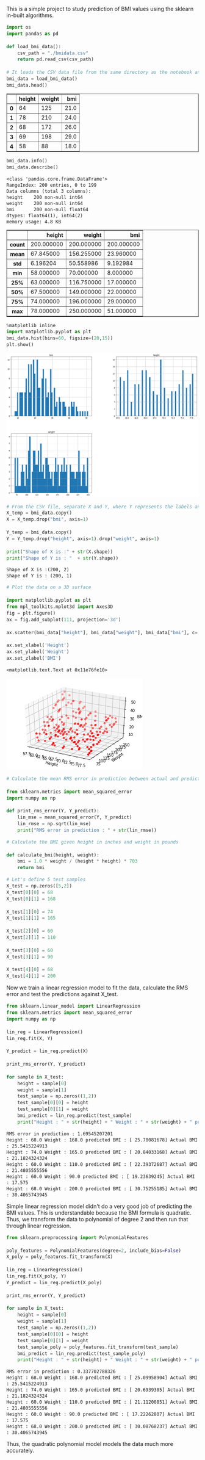 
This is a simple project to study prediction of BMI values using the sklearn in-built algorithms.


```python
import os
import pandas as pd

def load_bmi_data():
    csv_path = "./bmidata.csv"
    return pd.read_csv(csv_path)

# It loads the CSV data file from the same directory as the notebook and describes the data
bmi_data = load_bmi_data()
bmi_data.head()
```




<div>

<table border="1" class="dataframe">
  <thead>
    <tr style="text-align: right;">
      <th></th>
      <th>height</th>
      <th>weight</th>
      <th>bmi</th>
    </tr>
  </thead>
  <tbody>
    <tr>
      <th>0</th>
      <td>64</td>
      <td>125</td>
      <td>21.0</td>
    </tr>
    <tr>
      <th>1</th>
      <td>78</td>
      <td>210</td>
      <td>24.0</td>
    </tr>
    <tr>
      <th>2</th>
      <td>68</td>
      <td>172</td>
      <td>26.0</td>
    </tr>
    <tr>
      <th>3</th>
      <td>69</td>
      <td>198</td>
      <td>29.0</td>
    </tr>
    <tr>
      <th>4</th>
      <td>58</td>
      <td>88</td>
      <td>18.0</td>
    </tr>
  </tbody>
</table>
</div>




```python
bmi_data.info()
bmi_data.describe()
```

    <class 'pandas.core.frame.DataFrame'>
    RangeIndex: 200 entries, 0 to 199
    Data columns (total 3 columns):
    height    200 non-null int64
    weight    200 non-null int64
    bmi       200 non-null float64
    dtypes: float64(1), int64(2)
    memory usage: 4.8 KB





<div>

<table border="1" class="dataframe">
  <thead>
    <tr style="text-align: right;">
      <th></th>
      <th>height</th>
      <th>weight</th>
      <th>bmi</th>
    </tr>
  </thead>
  <tbody>
    <tr>
      <th>count</th>
      <td>200.000000</td>
      <td>200.000000</td>
      <td>200.000000</td>
    </tr>
    <tr>
      <th>mean</th>
      <td>67.845000</td>
      <td>156.255000</td>
      <td>23.960000</td>
    </tr>
    <tr>
      <th>std</th>
      <td>6.196204</td>
      <td>50.558986</td>
      <td>9.192984</td>
    </tr>
    <tr>
      <th>min</th>
      <td>58.000000</td>
      <td>70.000000</td>
      <td>8.000000</td>
    </tr>
    <tr>
      <th>25%</th>
      <td>63.000000</td>
      <td>116.750000</td>
      <td>17.000000</td>
    </tr>
    <tr>
      <th>50%</th>
      <td>67.500000</td>
      <td>149.000000</td>
      <td>22.000000</td>
    </tr>
    <tr>
      <th>75%</th>
      <td>74.000000</td>
      <td>196.000000</td>
      <td>29.000000</td>
    </tr>
    <tr>
      <th>max</th>
      <td>78.000000</td>
      <td>250.000000</td>
      <td>51.000000</td>
    </tr>
  </tbody>
</table>
</div>




```python
%matplotlib inline
import matplotlib.pyplot as plt
bmi_data.hist(bins=60, figsize=(20,15))
plt.show()
```


![png](output_3_0.png)



```python
# From the CSV file, separate X and Y, where Y represents the labels and X represents the tuple containing height and weight
X_temp = bmi_data.copy()
X = X_temp.drop("bmi", axis=1)

Y_temp = bmi_data.copy()
Y = Y_temp.drop("height", axis=1).drop("weight", axis=1)

print("Shape of X is :" + str(X.shape))
print("Shape of Y is : "  + str(Y.shape))
```

    Shape of X is :(200, 2)
    Shape of Y is : (200, 1)



```python
# Plot the data on a 3D surface

import matplotlib.pyplot as plt
from mpl_toolkits.mplot3d import Axes3D
fig = plt.figure()
ax = fig.add_subplot(111, projection='3d')

ax.scatter(bmi_data["height"], bmi_data["weight"], bmi_data["bmi"], c='r')

ax.set_xlabel('Height')
ax.set_ylabel('Weight')
ax.set_zlabel('BMI')
```




    <matplotlib.text.Text at 0x11e76fe10>




![png](output_5_1.png)



```python
# Calculate the mean RMS error in prediction between actual and predicted values

from sklearn.metrics import mean_squared_error
import numpy as np

def print_rms_error(Y, Y_predict):
    lin_mse = mean_squared_error(Y, Y_predict)
    lin_rmse = np.sqrt(lin_mse)
    print("RMS error in prediction : " + str(lin_rmse))
```


```python
# Calculate the BMI given height in inches and weight in pounds

def calculate_bmi(height, weight):
    bmi = 1.0 * weight / (height * height) * 703
    return bmi
```


```python
# Let's define 5 test samples
X_test = np.zeros([5,2])
X_test[0][0] = 68
X_test[0][1] = 168

X_test[1][0] = 74
X_test[1][1] = 165

X_test[2][0] = 60
X_test[2][1] = 110

X_test[3][0] = 60
X_test[3][1] = 90

X_test[4][0] = 68
X_test[4][1] = 200
```

Now we train a linear regression model to fit the data, calculate the RMS error and test the predictions against X_test.


```python
from sklearn.linear_model import LinearRegression
from sklearn.metrics import mean_squared_error
import numpy as np

lin_reg = LinearRegression()
lin_reg.fit(X, Y)

Y_predict = lin_reg.predict(X)

print_rms_error(Y, Y_predict)

for sample in X_test:
    height = sample[0]
    weight = sample[1]
    test_sample = np.zeros((1,2))
    test_sample[0][0] = height
    test_sample[0][1] = weight
    bmi_predict = lin_reg.predict(test_sample)
    print("Height : " + str(height) + " Weight : " + str(weight) + " predicted BMI : " + str(bmi_predict[0]) + " Actual BMI : " + str(calculate_bmi(height, weight)))
```

    RMS error in prediction : 1.69545207201
    Height : 68.0 Weight : 168.0 predicted BMI : [ 25.70081678] Actual BMI : 25.5415224913
    Height : 74.0 Weight : 165.0 predicted BMI : [ 20.84033168] Actual BMI : 21.1824324324
    Height : 60.0 Weight : 110.0 predicted BMI : [ 22.39372687] Actual BMI : 21.4805555556
    Height : 60.0 Weight : 90.0 predicted BMI : [ 19.23639245] Actual BMI : 17.575
    Height : 68.0 Weight : 200.0 predicted BMI : [ 30.75255185] Actual BMI : 30.4065743945


Simple linear regression model didn't do a very good job of predicting the BMI values. This is understandable because the BMI formula is quadratic. Thus, we transform the data to polynomial of degree 2 and then run that through linear regression.


```python
from sklearn.preprocessing import PolynomialFeatures

poly_features = PolynomialFeatures(degree=2, include_bias=False)
X_poly = poly_features.fit_transform(X)

lin_reg = LinearRegression()
lin_reg.fit(X_poly, Y)
Y_predict = lin_reg.predict(X_poly)

print_rms_error(Y, Y_predict)

for sample in X_test:
    height = sample[0]
    weight = sample[1]
    test_sample = np.zeros((1,2))
    test_sample[0][0] = height
    test_sample[0][1] = weight
    test_sample_poly = poly_features.fit_transform(test_sample)
    bmi_predict = lin_reg.predict(test_sample_poly)
    print("Height : " + str(height) + " Weight : " + str(weight) + " predicted BMI : " + str(bmi_predict[0]) + " Actual BMI : " + str(calculate_bmi(height, weight)))
```

    RMS error in prediction : 0.337702788326
    Height : 68.0 Weight : 168.0 predicted BMI : [ 25.09958904] Actual BMI : 25.5415224913
    Height : 74.0 Weight : 165.0 predicted BMI : [ 20.6939305] Actual BMI : 21.1824324324
    Height : 60.0 Weight : 110.0 predicted BMI : [ 21.11200851] Actual BMI : 21.4805555556
    Height : 60.0 Weight : 90.0 predicted BMI : [ 17.22262807] Actual BMI : 17.575
    Height : 68.0 Weight : 200.0 predicted BMI : [ 30.08768237] Actual BMI : 30.4065743945


Thus, the quadratic polynomial model models the data much more accurately.


```python

```

